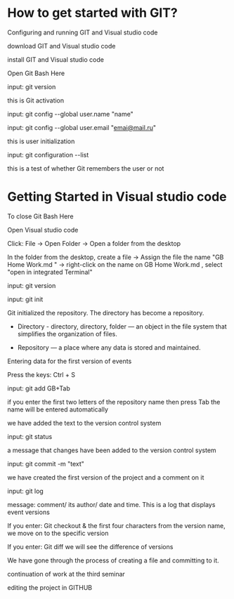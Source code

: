 # How to get started with GIT?

Configuring and running GIT and Visual studio code

download GIT and Visual studio code

install GIT and Visual studio code

Open Git Bash Here

input: git version

this is Git activation

input: git config --global user.name "name"

input: git config --global user.email "emai@mail.ru"

this is user initialization

input: git configuration --list

this is a test of whether Git remembers the user or not

# Getting Started in Visual studio code

To close Git Bash Here

Open Visual studio code

Click: File -> Open Folder -> Open a folder from the desktop

In the folder from the desktop, create a file -> Assign the file the name "GB Home Work.md " -> right-click on the name on GB Home Work.md , select "open in integrated Terminal"

input: git version

input: git init

Git initialized the repository. The directory has become a repository.

* Directory - directory, directory, folder — an object in the file system that simplifies the organization of files.

* Repository — a place where any data is stored and maintained.

Entering data for the first version of events

Press the keys: Ctrl + S

input: git add GB+Tab

if you enter the first two letters of the repository name then press Tab the name will be entered automatically

we have added the text to the version control system

input: git status

a message that changes have been added to the version control system

input: git commit -m "text"

we have created the first version of the project and a comment on it

input: git log

message: comment/ its author/ date and time. This is a log that displays event versions

If you enter: Git checkout & the first four characters from the version name, we move on to the specific version

If you enter: Git diff we will see the difference of versions

We have gone through the process of creating a file and committing to it.

continuation of work at the third seminar

editing the project in GITHUB
